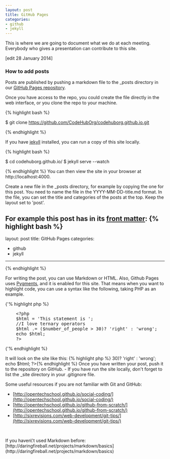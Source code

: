 ```yaml
---
layout: post
title: GitHub Pages
categories:
- github
- jekyll
---
```

This is where we are going to document what we do at each meeting. Everybody who gives a presentation can contribute to this site.

\[edit 28 January 2014\]

### How to add posts

Posts are published by pushing a markdown file to the \_posts directory in our [GitHub Pages repository](https://github.com/CodeHubOrg/codehuborg.github.io).

Once you have access to the repo, you could create the file directly in the web interface, or you clone the repo to your machine. 

{% highlight bash %}
    
  $ git clone https://github.com/CodeHubOrg/codehuborg.github.io.git
    
{% endhighlight %}
    
If you have [jekyll](http://jekyllrb.com) installed, you can run a copy of this site locally. 

{% highlight bash %}
        
  $ cd codehuborg.github.io/
  $ jekyll serve --watch
    
{% endhighlight %} 
You can then view the site in your browser at http://localhost:4000.

Create a new file in the \_posts directory, for example by copying the one for this post. You need to name the file in the YYYY-MM-DD-title.md format. In the file, you can set the title and categories of the posts at the top. Keep the layout set to \'post\'. 

For example this post has in its [front matter](http://jekyllrb.com/docs/frontmatter/): 
{% highlight bash %}
  ---
  layout: post
  title: GitHub Pages
  categories:
  - github
  - jekyll
  --- 
{% endhighlight %}

For writing the post, you can use Markdown or HTML. Also, Github Pages uses [Pygments](http://pygments.org/), and it is enabled for this site. That means when you want to highlight code, you can use a syntax like the following, taking PHP as an example.

<div class="highlight">
  {<span style="color:#222">'</span>% highlight php %}
  <pre>
    &lt;?php  
    $html = 'This statement is ';  
    //I love ternary operators
    $html .= ($number_of_people &gt; 30)? 'right' : 'wrong';  
    echo $html;  
    ?&gt;
</pre>
  {<span style="color:#222">'</span>% endhighlight %}
</div>

It will look on the site like this: 
  {% highlight php %}
    <?php  
    $html = 'This statement is ';  
    //I love ternary operators
    $html .= ($number_of_people > 30)? 'right' : 'wrong';  
    echo $html;  
    ?>{% endhighlight %}
Once you have written your post, push it to the repository on GitHub. - If you have run the site locally, don\'t forget to list the \_site directory in your .gitignore file. 

Some useful resources if you are not familiar with Git and GitHub: 
- [http://opentechschool.github.io/social-coding/](http://opentechschool.github.io/social-coding/)
- [http://opentechschool.github.io/github-from-scratch/](http://opentechschool.github.io/github-from-scratch/)
- [http://sixrevisions.com/web-development/git-tips/](http://sixrevisions.com/web-development/git-tips/)
<p>&nbsp;</p>
If you haven\'t used Markdown before: [http://daringfireball.net/projects/markdown/basics](http://daringfireball.net/projects/markdown/basics)
    






